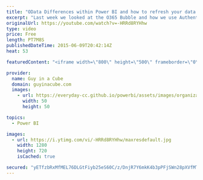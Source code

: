 ```yaml
---
title: "OData Differences within Power BI and how to refresh your data!"
excerpt: "Last week we looked at the O365 Bubble and how we use Authentication to go in and out.  This week we show it in action!  We will look at one of the limitations to the existing Power BI service and how we can actually use the new Power BI Preview service to refresh data from an OData feed using oAuth"
originalUrl: https://youtube.com/watch?v=-HRRd8RYHhw
type: video
price: Free
length: PT7M8S
publishedDateTime: 2015-06-09T20:42:14Z
heat: 53

featuredContent: "<iframe width=\"800\" height=\"500\" frameborder=\"0\" src=\"https://www.youtube.com/embed/-HRRd8RYHhw\" allow=\"accelerometer; autoplay; encrypted-media; gyroscope; picture-in-picture\" allowfullscreen></iframe>"

provider:
  name: Guy in a Cube
  domain: guyinacube.com
  images:
    - url: https://everyday-cc.github.io/powerbi/assets/images/organizations/guyinacube.com-50x50.jpg
      width: 50
      height: 50

topics:
  - Power BI

images:
  - url: https://i.ytimg.com/vi/-HRRd8RYHhw/maxresdefault.jpg
    width: 1280
    height: 720
    isCached: true

secured: "yETfzbRxMfMEL76DLGtFiyb25eS60C/z/DnjR7Y6mkK4b3pPFjSWn28pXVfMT1MYZqqVquIpdPJ8IpMUYgNjj/ldgXlqAuGWEIXXDv3Y9KyCUdtd0sTb4qoJXzOafwCegTM/GicKzMFYaMLJC8tuTXF6fJw3Df79jOMROvmHZk6Djz3ndPOGBKzpiQgLm7xRq0ol9PC1mDXm4x0pn+fVm8qNamP8iPKtQ3lByYl21ApGELl4i0xRNdfkyNfnP01ANMRHnTZrVrh2J7fQSICF0jYzsYkUTKimNDZvpKHNtEmy/VEc9ge8D5jYCK+1JdN5dUltjw9EYAdM1qFfRHzEf1iWHhtiMq9VtfcK/x5kV7dP1rUGPPkpjLTtgD1LiOuFgFqWpaH5yOzOH9X3zHw/gozxjl+uWVT+ukloIB5sfaU=;gx4wNbQMKs7SBgApUc7o6Q=="
---
```


